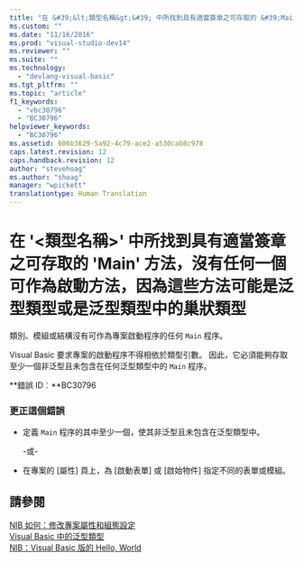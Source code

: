 ```yaml
---
title: "在 &#39;&lt;類型名稱&gt;&#39; 中所找到具有適當簽章之可存取的 &#39;Main&#39; 方法，沒有任何一個可作為啟動方法，因為這些方法可能是泛型類型或是泛型類型中的巢狀類型 | Microsoft Docs"
ms.custom: ""
ms.date: "11/16/2016"
ms.prod: "visual-studio-dev14"
ms.reviewer: ""
ms.suite: ""
ms.technology: 
  - "devlang-visual-basic"
ms.tgt_pltfrm: ""
ms.topic: "article"
f1_keywords: 
  - "vbc30796"
  - "BC30796"
helpviewer_keywords: 
  - "BC30796"
ms.assetid: 606b3629-5a92-4c79-ace2-a530cab8c978
caps.latest.revision: 12
caps.handback.revision: 12
author: "stevehoag"
ms.author: "shoag"
manager: "wpickett"
translationtype: Human Translation
---
```

# 在 &#39;&lt;類型名稱&gt;&#39; 中所找到具有適當簽章之可存取的 &#39;Main&#39; 方法，沒有任何一個可作為啟動方法，因為這些方法可能是泛型類型或是泛型類型中的巢狀類型
類別、模組或結構沒有可作為專案啟動程序的任何 `Main` 程序。  
  
 Visual Basic 要求專案的啟動程序不得相依於類型引數。 因此，它必須能夠存取至少一個非泛型且未包含在任何泛型類型中的 `Main` 程序。  
  
 **錯誤 ID︰**BC30796  
  
### 更正這個錯誤  
  
-   定義 `Main` 程序的其中至少一個，使其非泛型且未包含在泛型類型中。  
  
     \-或\-  
  
-   在專案的 \[屬性\] 頁上，為 \[啟動表單\] 或 \[啟始物件\] 指定不同的表單或模組。  
  
## 請參閱  
 [NIB 如何：修改專案屬性和組態設定](http://msdn.microsoft.com/zh-tw/e7184bc5-2f2b-4b4f-aa9a-3ecfcbc48b67)   
 [Visual Basic 中的泛型類型](../../visual-basic/programming-guide/language-features/data-types/generic-types.md)   
 [NIB：Visual Basic 版的 Hello, World](http://msdn.microsoft.com/zh-tw/9d030b60-e148-4366-a462-69532f02294c)